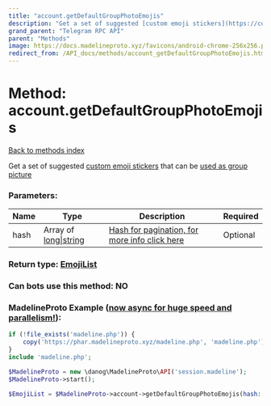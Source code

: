 ```yaml
---
title: "account.getDefaultGroupPhotoEmojis"
description: "Get a set of suggested [custom emoji stickers](https://core.telegram.org/api/custom-emoji) that can be [used as group picture](https://core.telegram.org/api/files#sticker-profile-pictures)"
grand_parent: "Telegram RPC API"
parent: "Methods"
image: https://docs.madelineproto.xyz/favicons/android-chrome-256x256.png
redirect_from: /API_docs/methods/account_getDefaultGroupPhotoEmojis.html
---
```

# Method: account.getDefaultGroupPhotoEmojis
[Back to methods index](index.html)



Get a set of suggested [custom emoji stickers](https://core.telegram.org/api/custom-emoji) that can be [used as group picture](https://core.telegram.org/api/files#sticker-profile-pictures)

### Parameters:

| Name     |    Type       | Description | Required |
|----------|---------------|-------------|----------|
|hash|Array of [long\|string](/API_docs/types/long\|string.html) | [Hash for pagination, for more info click here](https://core.telegram.org/api/offsets#hash-generation) | Optional|


### Return type: [EmojiList](/API_docs/types/EmojiList.html)

### Can bots use this method: **NO**


### MadelineProto Example ([now async for huge speed and parallelism!](https://docs.madelineproto.xyz/docs/ASYNC.html)):


```php
if (!file_exists('madeline.php')) {
    copy('https://phar.madelineproto.xyz/madeline.php', 'madeline.php');
}
include 'madeline.php';

$MadelineProto = new \danog\MadelineProto\API('session.madeline');
$MadelineProto->start();

$EmojiList = $MadelineProto->account->getDefaultGroupPhotoEmojis(hash: [$long\|string, $long\|string], );
```

